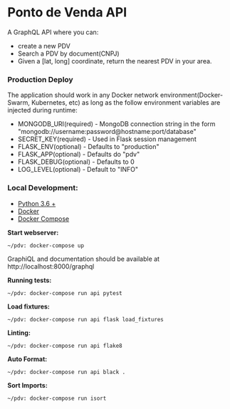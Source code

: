# Ponto de Venda API

A GraphQL API where you can:
    
- create a new PDV
- Search a PDV by document(CNPJ)
- Given a [lat, long] coordinate, return the nearest PDV in your area.


### Production Deploy

The application should work in any Docker network environment(Docker-Swarm, Kubernetes, etc) as long as the follow environment variables are injected during runtime:

- MONGODB_URI(required) - MongoDB connection string in the form "mongodb://username:password@hostname:port/database"
- SECRET_KEY(required) - Used in Flask session management
- FLASK_ENV(optional) - Defaults to "production"
- FLASK_APP(optional) - Defaults do "pdv"
- FLASK_DEBUG(optional) - Defaults to 0
- LOG_LEVEL(optional) - Default to "INFO"

### Local Development:

- [Python 3.6 +](https://www.python.org/downloads/)
- [Docker](https://docs.docker.com/install/)
- [Docker Compose](https://docs.docker.com/compose/)

**Start webserver:**

    ~/pdv: docker-compose up

GraphiQL and documentation should be available at http://localhost:8000/graphql

**Running tests:**

    ~/pdv: docker-compose run api pytest

**Load fixtures:**

    ~/pdv: docker-compose run api flask load_fixtures

**Linting:**

    ~/pdv: docker-compose run api flake8

**Auto Format:**

    ~/pdv: docker-compose run api black .

**Sort Imports:**

    ~/pdv: docker-compose run isort